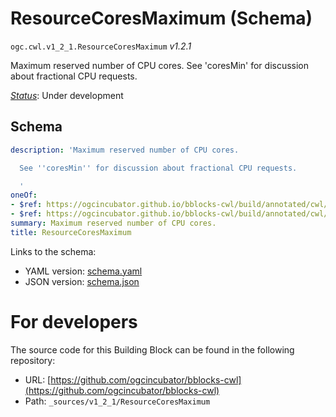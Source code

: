 
# ResourceCoresMaximum (Schema)

`ogc.cwl.v1_2_1.ResourceCoresMaximum` *v1.2.1*

Maximum reserved number of CPU cores.
See 'coresMin' for discussion about fractional CPU requests.


[*Status*](http://www.opengis.net/def/status): Under development

## Schema

```yaml
description: 'Maximum reserved number of CPU cores.

  See ''coresMin'' for discussion about fractional CPU requests.

  '
oneOf:
- $ref: https://ogcincubator.github.io/bblocks-cwl/build/annotated/cwl/v1_2_1/ResourceQuantityOrFractional/schema.yaml
- $ref: https://ogcincubator.github.io/bblocks-cwl/build/annotated/cwl/v1_2_1/CWLExpression/schema.yaml
summary: Maximum reserved number of CPU cores.
title: ResourceCoresMaximum

```

Links to the schema:

* YAML version: [schema.yaml](https://ogcincubator.github.io/bblocks-cwl/build/annotated/cwl/v1_2_1/ResourceCoresMaximum/schema.json)
* JSON version: [schema.json](https://ogcincubator.github.io/bblocks-cwl/build/annotated/cwl/v1_2_1/ResourceCoresMaximum/schema.yaml)


# For developers

The source code for this Building Block can be found in the following repository:

* URL: [https://github.com/ogcincubator/bblocks-cwl](https://github.com/ogcincubator/bblocks-cwl)
* Path: `_sources/v1_2_1/ResourceCoresMaximum`

